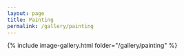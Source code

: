 ```yaml
---
layout: page
title: Painting
permalink: /gallery/painting
---
```


{% include image-gallery.html folder="/gallery/painting" %}

